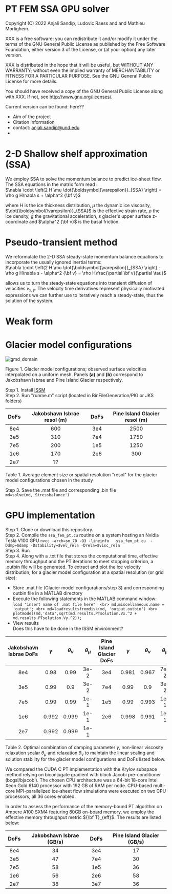 # PT FEM SSA GPU solver


Copyright (C) 2022 Anjali Sandip, Ludovic Raess and and Mathieu Morlighem.

XXX is a free software: you can redistribute it and/or modify it under the terms of the GNU General Public License as published by the Free Software Foundation, either version 3 of the License, or (at your option) any later version.

XXX is distributed in the hope that it will be useful, but WITHOUT ANY WARRANTY; without even the implied warranty of MERCHANTABILITY or FITNESS FOR A PARTICULAR PURPOSE. See the GNU General Public License for more details.

You should have received a copy of the GNU General Public License along with XXX. If not, see http://www.gnu.org/licenses/.

Current version can be found:  here??


- Aim of the project
- Citation information
- contact: anjali.sandip@und.edu
-

# 2-D Shallow shelf approximation (SSA)
We employ SSA to solve the momentum balance to predict ice-sheet flow. The SSA equations in the matrix form read : <br>
$\nabla \cdot \left(2 H \mu \dot{\boldsymbol{\varepsilon}}_{SSA} \right) = \rho g H\nabla s  + \alpha^2 {\bf v}$

where $H$  is the ice thickness distribution, $\mu$ the dynamic ice viscosity, $\dot{\boldsymbol{\varepsilon}}_{SSA}$ is the effective strain rate, $\rho$ the ice density, $g$ the gravitational acceleration, $s$ glacier's upper surface z-coordinate and $\alpha^2 {\bf v}$ is the basal friction.

# Pseudo-transient method
We reformulate the 2-D SSA steady-state momentum balance equations to incorporate the usually ignored inertial terms: <br>
$\nabla \cdot \left(2 H \mu \dot{\boldsymbol{\varepsilon}}_{SSA} \right) -\rho g H\nabla s  - \alpha^2 {\bf v} = \rho H\frac{\partial \bf v}{\partial \tau}$

allows us to turn the steady-state equations into transient diffusion of velocities $v_{x,y}$. The velocity time derivatives represent physically motivated expressions we can further use to iteratively reach a steady-state, thus the solution of the system.

# Weak form

# Glacier model configurations 

![gmd_domain](https://user-images.githubusercontent.com/60862184/204933517-d4b81b5b-acb3-4256-a8be-02439db7f3dc.png)

Figure 1. Glacier model configurations; observed surface velocities interpolated on a uniform mesh. Panels $\textbf{(a)}$ and $\textbf{(b)}$  correspond to Jakobshavn Isbrae and Pine Island Glacier respectively.

Step 1. Install [ISSM](https://issm.jpl.nasa.gov/download/) <br>
Step 2. Run "runme.m" script (located in BinFileGeneration/PIG or JKS folders) <br>
 
| DoFs |  Jakobshavn Isbrae resol (m) | DoFs | Pine Island Glacier resol (m)|       
| :----: | :----: | :----: | :----: | 
| 8e4 | 600 | 3e4 | 2500 | 
| 3e5 | 310 | 7e4 | 1750 |
| 7e5 | 200 | 1e5 | 1250 |
| 1e6 | 170 | 2e6 |  300 |
| 2e7 | ?? |

Table 1.  Average element size or spatial resolution "resol" for the glacier model configurations chosen in the study <br>

Step 3. Save the .mat file and corresponding .bin file
`md=solve(md,'Stressbalance')`

# GPU implementation
Step 1. Clone or download this repository.  <br>
Step 2. Compile the `ssa_fem_pt.cu` routine on a system hosting an Nvidia Tesla V100 GPU `nvcc -arch=sm_70 -O3 -lineinfo   ssa_fem_pt.cu  -Ddmp=$damp -Dstability=$vel_rela -Drela=$visc_rela`   <br>
Step 3. Run  <br>
Step 4. Along with a .txt file that stores the computational time, effective memory throughput and the PT iterations to meet stopping criterion, a .outbin file will be generated.  To extract and plot the ice velocity distribution, for a glacier model configuration at a spatial resolution (or grid size): <br>
- Store .mat file (Glacier model configurations/step 3) and corresponding outbin file in a MATLAB directory <br>
- Execute the following statements in the MATLAB command window: <br>
        `load "insert name of .mat file here"  <br>
        md.miscellaneous.name = 'output'; <br>
        md=loadresultsfromdisk(md, 'output.outbin') <br>
        plotmodel(md,'data',sqrt(md.results.PTsolution.Vx.^2 + md.results.PTsolution.Vy.^2));` <br>
- View results <br>
        Does this have to be done in the ISSM environment?
   
        

| Jakobshavn Isbrae DoFs | $\gamma$  | $\theta_v$ | $\theta_{\mu}$ | Pine Island Glacier DoFs | $\gamma$ | $\theta_v$ | $\theta_{\mu}$ |
| :----: | :----: | :----: | :----: |:----: | :----: | :----: | :----: |
| 8e4 | 0.98 | 0.99 | 3e-2 | 3e4 | 0.981 | 0.967 | 7e-2 |
| 3e5 | 0.99 | 0.9 | 3e-2 | 7e4 | 0.99 | 0.9 | 3e-2 |
| 7e5 | 0.99 | 0.99 | 1e-1 | 1e5 | 0.99 | 0.993 | 1e-1 |
| 1e6 | 0.992 | 0.999 | 1e-1 | 2e6 | 0.998 | 0.991 | 1e-1 |
| 2e7 | 0.992 | 0.999 | 1e-1 |

Table 2. Optimal combination of damping parameter $\gamma$,  non-linear viscosity relaxation scalar $\theta_{\mu}$ and relaxation $\theta_v$  to maintain the linear scaling and solution stability for the glacier model configurations and DoFs listed below.


We compared the CUDA C PT implementation with the Krylov subspace method relying on biconjugate gradient with block Jacobi pre-conditioner (bcgsl/bjacobi). The chosen CPU architecture was a 64-bit 18-core Intel Xeon Gold 6140 processor with 192 GB of RAM per node. CPU-based multi-core MPI-parallelized ice-sheet flow simulations were executed on two CPU processors, all 36 cores enabled.

In order to assess the performance of the memory-bound PT algorithm on Ampere A100 SXM4 featuring 80GB on-board memory, we employ the effective memory throughput metric  ${\bf T}_{eff}$.  The results are listed below:

| DoFs |  Jakobshavn Isbrae (GB/s)  | DoFs | Pine Island Glacier (GB/s)|       
| :----: | :----: | :----: | :----: | 
| 8e4 | 34 | 3e4 | 17 | 
| 3e5 | 47 | 7e4 | 30 |
| 7e5 | 58 | 1e5 | 36 |
| 1e6 | 56 | 2e6 | 58 |
| 2e7 | 38 | 3e7 | 36 |

